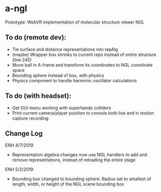 a-ngl
=================

Prototype: WebVR implementation of molecular structure viewer NGL

To do (remote dev):
-----------------
- Tie surface and distance representations into repAlg
- (maybe) Wrapper box shrinks to current reps instead of entire structure (line 245)
- Move ball in A-frame and transform its coordinates to NGL coordinate space
- Bounding sphere instead of box, with physics
- Physics component to handle harmonic oscillator calculations

To do (with headset):
-----------------
- Get GUI menu working with superhands colliders
- Print current camera/player position to console both live and in motion capture recording

Change Log
-----------------
ENH 4/7/2019
- Representation algebra changes now use NGL handlers to add and remove representations, instead of reloading the entire stage

ENH 5/2/2019
- Bounding box changed to bounding sphere. Radius set to smallest of length, width, or height of the NGL scene bounding box